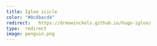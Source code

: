 ```yaml
---
title: Igloo icicle
color: "#0c8bacd4"
redirect:   https://drmowinckels.github.io/hugo-igloo/
type:  redirect
image: penguin.png
---
```


